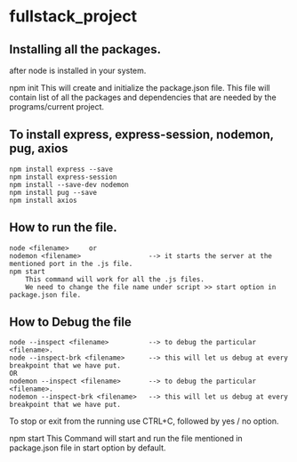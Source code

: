 # fullstack_project

Installing all the packages.
---------------------------
after node is installed in your system.

npm init
    This will create and initialize the package.json file.
    This file will contain list of all the packages and dependencies that are needed by the programs/current project. 

To install express, express-session, nodemon, pug, axios
--------------------------------------
    npm install express --save
    npm install express-session
    npm install --save-dev nodemon
    npm install pug --save
    npm install axios

How to run the file.
----------------------
    node <filename>     or
    nodemon <filename>                 --> it starts the server at the mentioned port in the .js file.
    npm start
        This command will work for all the .js files. 
        We need to change the file name under script >> start option in package.json file.

How to Debug the file
-------------------------
    node --inspect <filename>          --> to debug the particular <filename>.
    node --inspect-brk <filename>      --> this will let us debug at every breakpoint that we have put.
    OR
    nodemon --inspect <filename>       --> to debug the particular <filename>.
    nodemon --inspect-brk <filename>   --> this will let us debug at every breakpoint that we have put.

To stop or exit from the running <filename> use CTRL+C, followed by yes / no option.

npm start
    This Command will start and run the file <filename> mentioned in package.json file in start option by default.